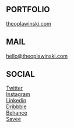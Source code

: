 ## PORTFOLIO

[theoplawinski.com](https://www.theoplawinski.com)

## MAIL

[hello@theoplawinski.com](mailto:hello@theoplawinski.com)

## SOCIAL

[Twitter](https://www.twitter.com/theoplawinski)
<br>
[Instagram](https://www.instagram.com/theoplawinski)
<br>
[Linkedin](https://www.linkedin.com/in/theoplawinski)
<br>
[Dribbble](https://www.dribbble.com/theoplawinski)
<br>
[Behance](https://www.behance.net/theoplawinski)
<br>
[Savee](https://savee.it/theoplawinski)
